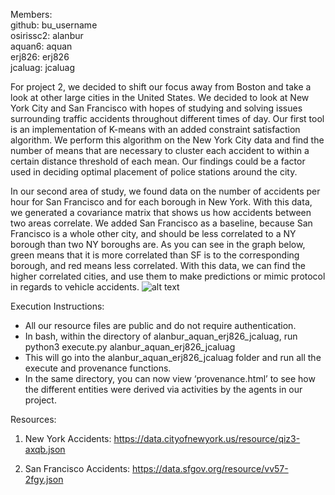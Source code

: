 Members:<br />
github: bu_username<br />
osirissc2: alanbur<br />
aquan6: aquan<br />
erj826: erj826<br />
jcaluag: jcaluag<br />

For project 2, we decided to shift our focus away from Boston and take a look at other large cities in the United States.
We decided to look at New York City and San Francisco with hopes of studying and solving issues surrounding traffic accidents throughout different times of day.
Our first tool is an implementation of K-means with an added constraint satisfaction algorithm.
We perform this algorithm on the New York City data and find the number of means that are necessary to cluster each accident to within a certain distance threshold of each mean.
Our findings could be a factor used in deciding optimal placement of police stations around the city.

In our second area of study, we found data on the number of accidents per hour for San Francisco and for each borough in New York.
With this data, we generated a covariance matrix that shows us how accidents between two areas correlate.
We added San Francisco as a baseline, because San Francisco is a whole other city, and should be less correlated to a NY borough
than two NY boroughs are. As you can see in the graph below, green means that it is more correlated than SF is to the corresponding borough, and red means less correlated.
With this data, we can find the higher correlated cities, and use them to make predictions or mimic protocol in regards to vehicle accidents.
![alt text](https://github.com/aquan6/course-2017-fal-proj/blob/master/alanbur_aquan_erj826_jcaluag/covTable.jpeg)



Execution Instructions:

* All our resource files are public and do not require authentication. 
* In bash, within the directory of alanbur_aquan_erj826_jcaluag, run python3 execute.py alanbur_aquan_erj826_jcaluag 
* This will go into the alanbur_aquan_erj826_jcaluag folder and run all the execute and provenance functions. 
* In the same directory, you can now view ‘provenance.html’ to see how the different entities were derived via activities by the agents in our project.


Resources:

1. New York Accidents: https://data.cityofnewyork.us/resource/qiz3-axqb.json

2. San Francisco Accidents: https://data.sfgov.org/resource/vv57-2fgy.json



